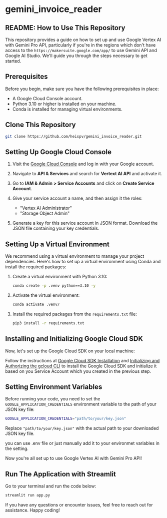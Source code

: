 # gemini_invoice_reader

## README: How to Use This Repository

This repository provides a guide on how to set up and use Google Vertex AI with Gemini Pro API, particularly if you're in the regions which don't have access to the `https://makersuite.google.com/app/` to use Gemini API and Google AI Studio. We'll guide you through the steps necessary to get started.

## Prerequisites

Before you begin, make sure you have the following prerequisites in place:

- A Google Cloud Console account.
- Python 3.10 or higher is installed on your machine.
- Conda is installed for managing virtual environments.

## Clone This Repository
```bash
git clone https://github.com/heispv/gemini_invoice_reader.git
```

## Setting Up Google Cloud Console

1. Visit the [Google Cloud Console](https://console.cloud.google.com/) and log in with your Google account.

2. Navigate to **API & Services** and search for **Vertext AI API** and activate it.

3. Go to **IAM & Admin > Service Accounts** and click on **Create Service Account**.

4. Give your service account a name, and then assign it the roles:
   - "Vertex AI Administrator"
   - "Storage Object Admin"

5. Generate a key for this service account in JSON format. Download the JSON file containing your key credentials.

## Setting Up a Virtual Environment

We recommend using a virtual environment to manage your project dependencies. Here's how to set up a virtual environment using Conda and install the required packages:

1. Create a virtual environment with Python 3.10:
   ```bash
   conda create -p .venv python==3.10 -y
   ```

2. Activate the virtual environment:
   ```bash
   conda activate .venv/
   ```

3. Install the required packages from the `requirements.txt` file:
   ```bash
   pip3 install -r requirements.txt
   ```

## Installing and Initializing Google Cloud SDK

Now, let's set up the Google Cloud SDK on your local machine:

Follow the instructions at [Google Cloud SDK Installation](https://cloud.google.com/sdk/docs/install) and [Initializing and Authorizing the gcloud CLI](https://cloud.google.com/sdk/docs/initializing) to install the Google Cloud SDK and initialize it based on you Service Account which you created in the previous step.

## Setting Environment Variables

Before running your code, you need to set the `GOOGLE_APPLICATION_CREDENTIALS` environment variable to the path of your JSON key file:

```bash
GOOGLE_APPLICATION_CREDENTIALS="path/to/your/key.json"
```

Replace `"path/to/your/key.json"` with the actual path to your downloaded JSON key file.

you can use .env file or just manually add it to your environmet variables in the setting.

Now you're all set up to use Google Vertex AI with Gemini Pro API!

## Run The Application with Streamlit

Go to your terminal and run the code below:
```bash
streamlit run app.py
```

If you have any questions or encounter issues, feel free to reach out for assistance. Happy coding!
